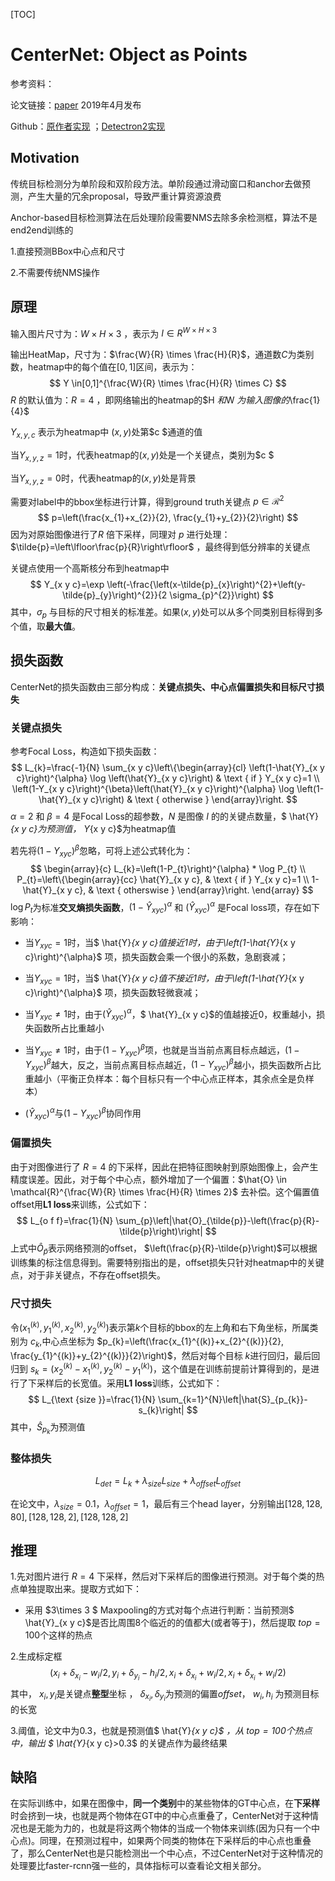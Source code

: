 [TOC]

# CenterNet: Object as Points

参考资料：

论文链接：[paper](https://arxiv.org/abs/1904.07850) 2019年4月发布

Github：[原作者实现](https://github.com/xingyizhou/CenterNet) ；[Detectron2实现](https://github.com/JDAI-CV/centerX)

## Motivation

传统目标检测分为单阶段和双阶段方法。单阶段通过滑动窗口和anchor去做预测，产生大量的冗余proposal，导致严重计算资源浪费

Anchor-based目标检测算法在后处理阶段需要NMS去除多余检测框，算法不是end2end训练的

1.直接预测BBox中心点和尺寸

2.不需要传统NMS操作

## 原理

输入图片尺寸为：$W \times H \times3$ ，表示为 $I \in R^{W \times H \times 3}$

输出HeatMap，尺寸为：$\frac{W}{R} \times \frac{H}{R}$，通道数$C$为类别数，heatmap中的每个值在$[0,1]$区间，表示为：
$$
Y \in[0,1]^{\frac{W}{R} \times \frac{H}{R} \times C}
$$
$R$ 的默认值为：$R=4$ ，即网络输出的heatmap的$H $和$W $为输入图像的$\frac{1}{4}$

$Y_{x, y, c}$ 表示为heatmap中 $(x, y)$处第$c $通道的值

当$Y_{x, y, z}=1$时，代表heatmap的$(x, y)$处是一个关键点，类别为$c $

当$Y_{x, y, z}=0$时，代表heatmap的$(x, y)$处是背景

需要对label中的bbox坐标进行计算，得到ground truth关键点 $p \in \mathcal{R}^{2}$ 
$$
p=\left(\frac{x_{1}+x_{2}}{2}, \frac{y_{1}+y_{2}}{2}\right)
$$
因为对原始图像进行了$R$ 倍下采样，同理对 $p$ 进行处理：$\tilde{p}=\left\lfloor\frac{p}{R}\right\rfloor$ ，最终得到低分辨率的关键点

关键点使用一个高斯核分布到heatmap中
$$
Y_{x y c}=\exp \left(-\frac{\left(x-\tilde{p}_{x}\right)^{2}+\left(y-\tilde{p}_{y}\right)^{2}}{2 \sigma_{p}^{2}}\right)
$$
其中，$\sigma_{p}$ 与目标的尺寸相关的标准差。如果$(x, y)$处可以从多个同类别目标得到多个值，取**最大值**。

## 损失函数

CenterNet的损失函数由三部分构成：**关键点损失、中心点偏置损失和目标尺寸损失**

### 关键点损失

参考Focal Loss，构造如下损失函数：
$$
L_{k}=\frac{-1}{N} \sum_{x y c}\left\{\begin{array}{cl}
\left(1-\hat{Y}_{x y c}\right)^{\alpha} \log \left(\hat{Y}_{x y c}\right) & \text { if } Y_{x y c}=1 \\
\left(1-Y_{x y c}\right)^{\beta}\left(\hat{Y}_{x y c}\right)^{\alpha} \log \left(1-\hat{Y}_{x y c}\right) & \text { otherwise }
\end{array}\right.
$$
$\alpha=2$ 和 $\beta=4$ 是Focal Loss的超参数，$N$ 是图像 $I$ 的的关键点数量，$ \hat{Y}_{x y c}$为预测值，$ Y_{x y c}$为heatmap值

若先将$\left(1-Y_{x y c}\right)^{\beta}$忽略，可将上述公式转化为：
$$
\begin{array}{c}
L_{k}=\left(1-P_{t}\right)^{\alpha} * \log P_{t} \\
P_{t}=\left\{\begin{array}{cc}
\hat{Y}_{x y c}, & \text { if } Y_{x y c}=1 \\
1-\hat{Y}_{x y c}, & \text { otherswise }
\end{array}\right.
\end{array}
$$
$\log P_{t}$为标准**交叉熵损失函数**，$\left(1-\hat{Y}_{x y c}\right)^{\alpha}$ 和 $\left(\hat{Y}_{x y c}\right)^{\alpha}$ 是Focal loss项，存在如下影响：

- 当$Y_{x y c}=1$时，当$ \hat{Y}_{x y c}$值接近1时，由于$\left(1-\hat{Y}_{x y c}\right)^{\alpha}$ 项，损失函数会乘一个很小的系数，急剧衰减；

- 当$Y_{x y c}=1$时，当$ \hat{Y}_{x y c}$值不接近1时，由于$\left(1-\hat{Y}_{x y c}\right)^{\alpha}$ 项，损失函数轻微衰减；
- 当$Y_{x y c} \neq 1$时，由于$\left(\hat{Y}_{x y c}\right)^{\alpha}$，$ \hat{Y}_{x y c}$的值越接近0，权重越小，损失函数所占比重越小
- 当$Y_{x y c} \neq 1$时，由于$\left(1-Y_{x y c}\right)^{\beta}$项，也就是当当前点离目标点越远，$\left(1-Y_{x y c}\right)^{\beta}$越大，反之，当前点离目标点越近，$\left(1-Y_{x y c}\right)^{\beta}$越小，损失函数所占比重越小（平衡正负样本：每个目标只有一个中心点正样本，其余点全是负样本）
- $\left(\hat{Y}_{x y c}\right)^{\alpha}$与$\left(1-Y_{x y c}\right)^{\beta}$协同作用

### 偏置损失

由于对图像进行了 $R=4$ 的下采样，因此在把特征图映射到原始图像上，会产生精度误差。因此，对于每个中心点，额外增加了一个偏置：$\hat{O} \in \mathcal{R}^{\frac{W}{R} \times \frac{H}{R} \times 2}$ 去补偿。这个偏置值offset用**L1 loss**来训练，公式如下：
$$
L_{o f f}=\frac{1}{N} \sum_{p}\left|\hat{O}_{\tilde{p}}-\left(\frac{p}{R}-\tilde{p}\right)\right|
$$
上式中$\hat{O}_{\tilde{p}}$表示网络预测的offset， $\left(\frac{p}{R}-\tilde{p}\right)$可以根据训练集的标注信息得到。需要特别指出的是，offset损失只针对heatmap中的关键点，对于非关键点，不存在offset损失。

### 尺寸损失

令$\left(x_{1}^{(k)}, y_{1}^{(k)}, x_{2}^{(k)}, y_{2}^{(k)}\right)$表示第$k$个目标的bbox的左上角和右下角坐标，所属类别为 $c_{k}$,中心点坐标为 $p_{k}=\left(\frac{x_{1}^{(k)}+x_{2}^{(k)}}{2}, \frac{y_{1}^{(k)}+y_{2}^{(k)}}{2}\right)$，然后对每个目标 $k$进行回归，最后回归到 $s_{k}=(x_{2}^{(k)}-x_{1}^{(k)},y_{2}^{(k)}-y_{1}^{(k)})$，这个值是在训练前提前计算得到的，是进行了下采样后的长宽值。采用**L1 loss**训练，公式如下：
$$
L_{\text {size }}=\frac{1}{N} \sum_{k=1}^{N}\left|\hat{S}_{p_{k}}-s_{k}\right|
$$
其中，$\hat{S}_{p_{k}}$为预测值

### 整体损失

$$
L_{det} = L_{k}+\lambda _{size}L_{size}+\lambda _{offset}L_{offset}
$$

在论文中，$\lambda _{size}=0.1$，$\lambda _{offset}=1$，最后有三个head layer，分别输出$[128, 128, 80], [128, 128, 2], [128, 128, 2]$

## 推理

1.先对图片进行 $R=4$ 下采样，然后对下采样后的图像进行预测。对于每个类的热点单独提取出来。提取方式如下：

- 采用 $3\times 3 $ Maxpooling的方式对每个点进行判断：当前预测$ \hat{Y}_{x y c}$是否比周围8个临近的的值都大(或者等于)，然后提取 $top=100$个这样的热点

2.生成标定框
$$
(x_{i}+ \delta_{x_{i}}-w_i/2,y_{i}+ \delta_{y_{i}}-h_i/2,x_{i}+ \delta_{x_{i}}+w_i/2,x_{i}+ \delta_{x_{i}}+w_i/2)
$$
其中， $x_i,y_i$是关键点**整型**坐标 ， $\delta_{x_i},\delta_{y_i}$为预测的偏置$offset$， $w_i,h_i$ 为预测目标的长宽

3.阈值，论文中为$0.3$，也就是预测值$ \hat{Y}_{x y c}$ ，从 $top=100$个热点中，输出 $ \hat{Y}_{x y c}>0.3$ 的关键点作为最终结果

## 缺陷

在实际训练中，如果在图像中，**同一个类别**中的某些物体的GT中心点，在**下采样**时会挤到一块，也就是两个物体在GT中的中心点重叠了，CenterNet对于这种情况也是无能为力的，也就是将这两个物体的当成一个物体来训练(因为只有一个中心点)。同理，在预测过程中，如果两个同类的物体在下采样后的中心点也重叠了，那么CenterNet也是只能检测出一个中心点，不过CenterNet对于这种情况的处理要比faster-rcnn强一些的，具体指标可以查看论文相关部分。